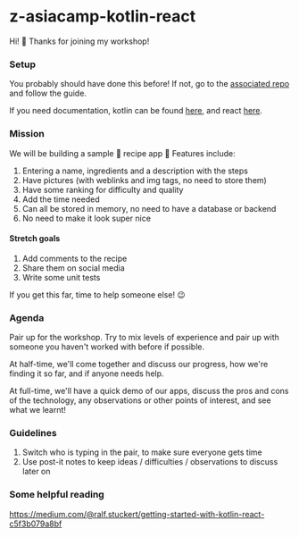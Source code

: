 # z-asiacamp-kotlin-react

Hi! :wave: Thanks for joining my workshop!

### Setup

You probably should have done this before! If not, go to the [associated repo](https://github.com/JetBrains/create-react-kotlin-app) and follow the guide.

If you need documentation, kotlin can be found [here](https://kotlinlang.org/docs/reference/), and react [here](https://reactjs.org/docs/hello-world.html).

### Mission

We will be building a sample :spaghetti: recipe app :spaghetti: Features include:

1. Entering a name, ingredients and a description with the steps
2. Have pictures (with weblinks and img tags, no need to store them)
3. Have some ranking for difficulty and quality
4. Add the time needed
5. Can all be stored in memory, no need to have a database or backend
6. No need to make it look super nice

#### Stretch goals

1. Add comments to the recipe
2. Share them on social media
3. Write some unit tests

If you get this far, time to help someone else! :wink:

### Agenda

Pair up for the workshop. Try to mix levels of experience and pair up with someone you haven't worked with before if possible. 

At half-time, we'll come together and discuss our progress, how we're finding it so far, and if anyone needs help.

At full-time, we'll have a quick demo of our apps, discuss the pros and cons of the technology, any observations or other points of interest, and see what we learnt! 

### Guidelines 

1. Switch who is typing in the pair, to make sure everyone gets time
2. Use post-it notes to keep ideas / difficulties / observations to discuss later on

### Some helpful reading

https://medium.com/@ralf.stuckert/getting-started-with-kotlin-react-c5f3b079a8bf


